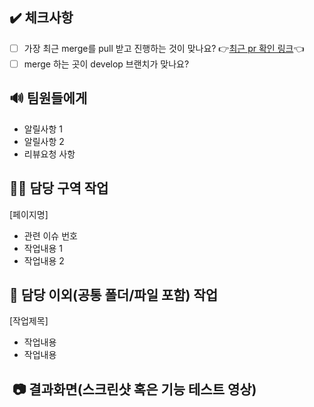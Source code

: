 ## ✔️ 체크사항

- [ ] 가장 최근 merge를 pull 받고 진행하는 것이 맞나요? 👉[최근 pr 확인 링크](https://github.com/KDT3-final-project-team2/frontend/pulls)👈
- [ ] merge 하는 곳이 develop 브랜치가 맞나요?

## 🔊 팀원들에게

- 알릴사항 1
- 알릴사항 2
- 리뷰요청 사항

## 👩‍💻 담당 구역 작업

[페이지명]

- 관련 이슈 번호
- 작업내용 1
- 작업내용 2

## 🍕 담당 이외(공통 폴더/파일 포함) 작업

[작업제목]

- 작업내용
- 작업내용

##  📷 결과화면(스크린샷 혹은 기능 테스트 영상)
